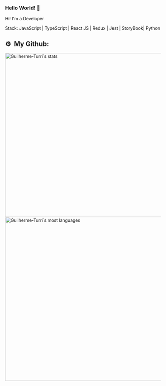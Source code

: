 ### Hello World! 👋

Hi! I'm a Developer

Stack: JavaScript | TypeScript | React JS | Redux | Jest | StoryBook| Python

## ⚙️ &nbsp;My Github:
<p align="left">
<img width="530em" src="https://github-readme-stats.vercel.app/api?username=Guilherme-Turri&show_icons=true&theme=vision-friendly-dark" alt="Guilherme-Turri´s stats"/>
<img width="530em" src="https://github-readme-stats.vercel.app/api/top-langs/?username=Guilherme-Turri&layout=compact&theme=vision-friendly-dark" alt="Guilherme-Turri´s most languages"/>
</p>

<!--
**Guilherme-Turri/Guilherme-Turri** is a ✨ _special_ ✨ repository because its `README.md` (this file) appears on your GitHub profile.

Here are some ideas to get you started:

- 🔭 I’m currently working on ...
- 🌱 I’m currently learning ...
- 👯 I’m looking to collaborate on ...
- 🤔 I’m looking for help with ...
- 💬 Ask me about ...
- 📫 How to reach me: ...
- 😄 Pronouns: ...
- ⚡ Fun fact: ...
-->
